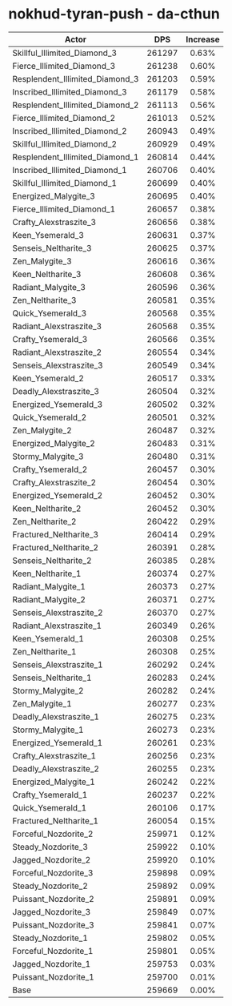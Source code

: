 # nokhud-tyran-push - da-cthun
| Actor | DPS | Increase |
|---|:---:|:---:|
|Skillful_Illimited_Diamond_3|261297|0.63%|
|Fierce_Illimited_Diamond_3|261238|0.60%|
|Resplendent_Illimited_Diamond_3|261203|0.59%|
|Inscribed_Illimited_Diamond_3|261179|0.58%|
|Resplendent_Illimited_Diamond_2|261113|0.56%|
|Fierce_Illimited_Diamond_2|261013|0.52%|
|Inscribed_Illimited_Diamond_2|260943|0.49%|
|Skillful_Illimited_Diamond_2|260929|0.49%|
|Resplendent_Illimited_Diamond_1|260814|0.44%|
|Inscribed_Illimited_Diamond_1|260706|0.40%|
|Skillful_Illimited_Diamond_1|260699|0.40%|
|Energized_Malygite_3|260695|0.40%|
|Fierce_Illimited_Diamond_1|260657|0.38%|
|Crafty_Alexstraszite_3|260656|0.38%|
|Keen_Ysemerald_3|260631|0.37%|
|Senseis_Neltharite_3|260625|0.37%|
|Zen_Malygite_3|260616|0.36%|
|Keen_Neltharite_3|260608|0.36%|
|Radiant_Malygite_3|260596|0.36%|
|Zen_Neltharite_3|260581|0.35%|
|Quick_Ysemerald_3|260568|0.35%|
|Radiant_Alexstraszite_3|260568|0.35%|
|Crafty_Ysemerald_3|260566|0.35%|
|Radiant_Alexstraszite_2|260554|0.34%|
|Senseis_Alexstraszite_3|260549|0.34%|
|Keen_Ysemerald_2|260517|0.33%|
|Deadly_Alexstraszite_3|260504|0.32%|
|Energized_Ysemerald_3|260502|0.32%|
|Quick_Ysemerald_2|260501|0.32%|
|Zen_Malygite_2|260487|0.32%|
|Energized_Malygite_2|260483|0.31%|
|Stormy_Malygite_3|260480|0.31%|
|Crafty_Ysemerald_2|260457|0.30%|
|Crafty_Alexstraszite_2|260454|0.30%|
|Energized_Ysemerald_2|260452|0.30%|
|Keen_Neltharite_2|260452|0.30%|
|Zen_Neltharite_2|260422|0.29%|
|Fractured_Neltharite_3|260414|0.29%|
|Fractured_Neltharite_2|260391|0.28%|
|Senseis_Neltharite_2|260385|0.28%|
|Keen_Neltharite_1|260374|0.27%|
|Radiant_Malygite_1|260373|0.27%|
|Radiant_Malygite_2|260371|0.27%|
|Senseis_Alexstraszite_2|260370|0.27%|
|Radiant_Alexstraszite_1|260349|0.26%|
|Keen_Ysemerald_1|260308|0.25%|
|Zen_Neltharite_1|260308|0.25%|
|Senseis_Alexstraszite_1|260292|0.24%|
|Senseis_Neltharite_1|260283|0.24%|
|Stormy_Malygite_2|260282|0.24%|
|Zen_Malygite_1|260277|0.23%|
|Deadly_Alexstraszite_1|260275|0.23%|
|Stormy_Malygite_1|260273|0.23%|
|Energized_Ysemerald_1|260261|0.23%|
|Crafty_Alexstraszite_1|260256|0.23%|
|Deadly_Alexstraszite_2|260255|0.23%|
|Energized_Malygite_1|260242|0.22%|
|Crafty_Ysemerald_1|260237|0.22%|
|Quick_Ysemerald_1|260106|0.17%|
|Fractured_Neltharite_1|260054|0.15%|
|Forceful_Nozdorite_2|259971|0.12%|
|Steady_Nozdorite_3|259922|0.10%|
|Jagged_Nozdorite_2|259920|0.10%|
|Forceful_Nozdorite_3|259898|0.09%|
|Steady_Nozdorite_2|259892|0.09%|
|Puissant_Nozdorite_2|259891|0.09%|
|Jagged_Nozdorite_3|259849|0.07%|
|Puissant_Nozdorite_3|259841|0.07%|
|Steady_Nozdorite_1|259802|0.05%|
|Forceful_Nozdorite_1|259801|0.05%|
|Jagged_Nozdorite_1|259753|0.03%|
|Puissant_Nozdorite_1|259700|0.01%|
|Base|259669|0.00%|
